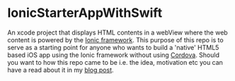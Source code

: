 IonicStarterAppWithSwift
========================
An xcode project that displays HTML contents in a webView where the web content is powered by the [Ionic framework]. This purpose of this repo is to serve as a starting point for anyone who wants to build a 'native' HTML5 based iOS app using the Ionic framework without using [Cordova]. Should you want to how this repo came to be i.e. the idea, motivation etc you can have a read about it in my [blog post].








[Ionic framework]:http://ionicframework.com/
[Cordova]: http://cordova.apache.org/
[blog post]: http://captaindanko.blogspot.com.au/2014/10/xcode-starter-project-with-ionic-html5.html
